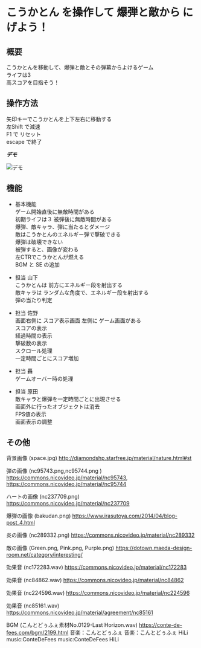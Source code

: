 

# こうかとん を操作して 爆弾と敵から にげよう！ 
## 概要
こうかとんを移動して、爆弾と敵とその弾幕からよけるゲーム<br>
ライフは3<br>
高スコアを目指そう！<br>

## 操作方法

矢印キーでこうかとんを上下左右に移動する<br>
左Shift で減速<br>
F1 で リセット<br>
escape で終了<br>

***デモ***

![デモ](https://user-images.githubusercontent.com/85731429/212822681-20c29d60-bb09-42ab-94b6-b320dd4caa16.gif)

## 機能
- 基本機能<br>
ゲーム開始直後に無敵時間がある <br>
初期ライフは３ 被弾後に無敵時間がある<br>
爆弾、敵キャラ、弾に当たるとダメージ<br>
敵はこうかとんのエネルギー弾で撃破できる<br>
爆弾は破壊できない <br>
被弾すると、画像が変わる<br>
左CTRでこうかとんが燃える<br>
BGM と SE の追加

- 担当 山下<br>
こうかとんは 前方にエネルギー段を射出する<br>
敵キャラは ランダムな角度で、エネルギー段を射出する<br>
弾の当たり判定<br>
- 担当 佐野<br>
画面右側に スコア表示画面 左側に ゲーム画面がある<br>
スコアの表示<br>
経過時間の表示<br>
撃破数の表示<br>
スクロール処理<br>
一定時間ごとにスコア増加<br>
- 担当 轟<br>
ゲームオーバー時の処理<br>
- 担当 原田<br>
敵キャラと爆弾を一定時間ごとに出現させる<br>
画面外に行ったオブジェクトは消去<br>
FPS値の表示<br>
画面表示の調整<br>


## その他

背景画像 (space.jpg)
http://diamondshp.starfree.jp/material/nature.html#st

弾の画像 (nc95743.png,nc95744.png ) 
https://commons.nicovideo.jp/material/nc95743, https://commons.nicovideo.jp/material/nc95744

ハートの画像 (nc237709.png)
https://commons.nicovideo.jp/material/nc237709

爆弾の画像 (bakudan.png)
https://www.irasutoya.com/2014/04/blog-post_4.html

炎の画像 (nc289332.png)
https://commons.nicovideo.jp/material/nc289332

敵の画像 (Green.png, Pink.png, Purple.png)
https://dotown.maeda-design-room.net/category/interesting/

効果音 (nc172283.wav)
https://commons.nicovideo.jp/material/nc172283

効果音 (nc84862.wav)
https://commons.nicovideo.jp/material/nc84862

効果音 (nc224596.wav)
https://commons.nicovideo.jp/material/nc224596

効果音 (nc85161.wav)
https://commons.nicovideo.jp/material/agreement/nc85161

BGM (こんとどぅふぇ素材No.0129-Last Horizon.wav)
https://conte-de-fees.com/bgm/2199.html
音楽：こんとどぅふぇ
音楽：こんとどぅふぇ HiLi
music:ConteDeFees
music:ConteDeFees HiLi

